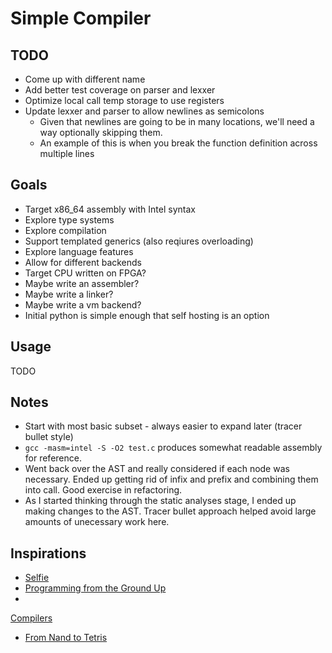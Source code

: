 # Simple Compiler

## TODO

- Come up with different name
- Add better test coverage on parser and lexxer
- Optimize local call temp storage to use registers
- Update lexxer and parser to allow newlines as semicolons
  - Given that newlines are going to be in many locations, we'll need a way
optionally skipping them.
  - An example of this is when you break the function definition across multiple
lines

## Goals

- Target x86_64 assembly with Intel syntax
- Explore type systems
- Explore compilation
- Support templated generics (also reqiures overloading)
- Explore language features
- Allow for different backends
- Target CPU written on FPGA?
- Maybe write an assembler?
- Maybe write a linker?
- Maybe write a vm backend?
- Initial python is simple enough that self hosting is an option

## Usage

TODO

## Notes

- Start with most basic subset - always easier to expand later (tracer bullet style)
- `gcc -masm=intel -S -O2 test.c` produces somewhat readable assembly for
reference.
- Went back over the AST and really considered if each node was necessary. Ended
up getting rid of infix and prefix and combining them into call. Good exercise
in refactoring.
- As I started thinking through the static analyses stage, I ended up making
changes to the AST. Tracer bullet approach helped avoid large amounts of
unecessary work here.

## Inspirations

- [Selfie](https://github.com/cksystemsteaching/selfie)
- [Programming from the Ground
Up](https://download-mirror.savannah.gnu.org/releases/pgubook/ProgrammingGroundUp-1-0-booksize.pdf)
-
[Compilers](https://www.amazon.com/Compilers-Principles-Techniques-Tools-2nd/dp/0321486811/ref=sr_1_2?ie=UTF8&qid=1543189355&sr=8-2&keywords=compilers)
- [From Nand to Tetris](https://www.nand2tetris.org/)
